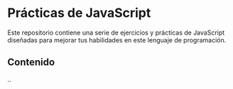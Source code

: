 # Prácticas de JavaScript

Este repositorio contiene una serie de ejercicios y prácticas de JavaScript diseñadas para mejorar tus habilidades en este lenguaje de programación.

## Contenido

..